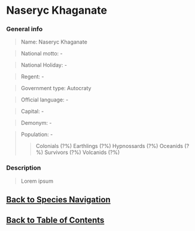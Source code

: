 #   Naseryc Khaganate

### General info

>   Name:   Naseryc Khaganate

>   National motto: -

>   National Holiday: -

>   Regent: -

>   Government type:    Autocraty

>   Official language:  -

>   Capital:    -

>   Demonym:    -

>   Population: -
>>  Colonials   (?%)
>>  Earthlings  (?%)
>>  Hypnossards (?%)
>>  Oceanids    (?%)
>>  Survivors   (?%)
>>  Volcanids   (?%)

### Description

>   Lorem ipsum

<!--End of the file-->
##  [Back to Species Navigation](NationNavigation.md)
##  [Back to Table of Contents](../TableOfContents.md)
